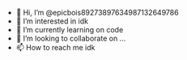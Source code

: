- 👋 Hi, I’m @epicbois89273897634987132649786
- 👀 I’m interested in idk
- 🌱 I’m currently learning on code
- 💞️ I’m looking to collaborate on ...
- 📫 How to reach me idk

<!---
epicbois89273897634987132649786/epicbois89273897634987132649786 is a ✨ special ✨ repository because its `README.md` (this file) appears on your GitHub profile.
You can click the Preview link to take a look at your changes.
--->
